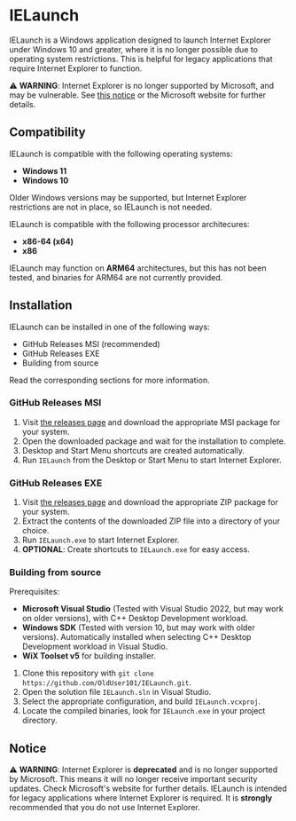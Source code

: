 # IELaunch
IELaunch is a Windows application designed to launch Internet Explorer under Windows 10 and greater, where it is no longer possible due to operating system restrictions.
This is helpful for legacy applications that require Internet Explorer to function. 

⚠ **WARNING**: Internet Explorer is no longer supported by Microsoft, and may be vulnerable. See [this notice](https://github.com/OldUser101/IELaunch#notice) or the Microsoft website for further details.

## Compatibility
IELaunch is compatible with the following operating systems:
- **Windows 11**
- **Windows 10**

Older Windows versions may be supported, but Internet Explorer restrictions are not in place, so IELaunch is not needed.

IELaunch is compatible with the following processor architecures:
- **x86-64 (x64)**
- **x86**

IELaunch may function on **ARM64** architectures, but this has not been tested, and binaries for ARM64 are not currently provided.

## Installation
IELaunch can be installed in one of the following ways:
- GitHub Releases MSI (recommended)
- GitHub Releases EXE
- Building from source

Read the corresponding sections for more information.

### GitHub Releases MSI
1. Visit [the releases page](https://github.com/OldUser101/IELaunch/releases) and download the appropriate MSI package for your system.
2. Open the downloaded package and wait for the installation to complete.
3. Desktop and Start Menu shortcuts are created automatically.
4. Run `IELaunch` from the Desktop or Start Menu to start Internet Explorer.

### GitHub Releases EXE
1. Visit [the releases page](https://github.com/OldUser101/IELaunch/releases) and download the appropriate ZIP package for your system.
2. Extract the contents of the downloaded ZIP file into a directory of your choice.
3. Run `IELaunch.exe` to start Internet Explorer.
4. **OPTIONAL**: Create shortcuts to `IELaunch.exe` for easy access. 

### Building from source
Prerequisites:
- **Microsoft Visual Studio** (Tested with Visual Studio 2022, but may work on older versions), with C++ Desktop Development workload.
- **Windows SDK** (Tested with version 10, but may work with older versions). Automatically installed when selecting C++ Desktop Development workload in Visual Studio.
- **WiX Toolset v5** for building installer.

1. Clone this repository with `git clone https://github.com/OldUser101/IELaunch.git`.
2. Open the solution file `IELaunch.sln` in Visual Studio.
3. Select the appropriate configuration, and build `IELaunch.vcxproj`.
4. Locate the compiled binaries, look for `IELaunch.exe` in your project directory.

## Notice
⚠ **WARNING**: Internet Explorer is **deprecated** and is no longer supported by Microsoft. This means it will no longer receive important security updates. Check Microsoft's website for further details. IELaunch is intended for legacy applications where Internet Explorer is required. It is **strongly** recommended that you do not use Internet Explorer. 
